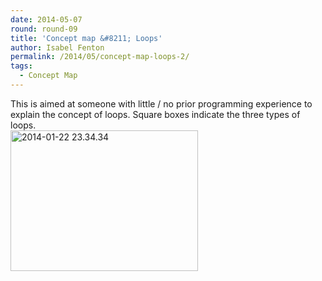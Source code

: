 ```yaml
---
date: 2014-05-07
round: round-09
title: 'Concept map &#8211; Loops'
author: Isabel Fenton
permalink: /2014/05/concept-map-loops-2/
tags:
  - Concept Map
---
```

This is aimed at someone with little / no prior programming experience to explain the concept of loops. Square boxes indicate the three types of loops.  
[<img src="http://teaching.software-carpentry.org/wp-content/uploads/2014/05/2014-01-22-23.34.34-e1399453093454-300x225.jpg" alt="2014-01-22 23.34.34" width="300" height="225" class="alignnone size-medium wp-image-6972" />][1]

 [1]: http://teaching.software-carpentry.org/wp-content/uploads/2014/05/2014-01-22-23.34.34-e1399453093454.jpg
